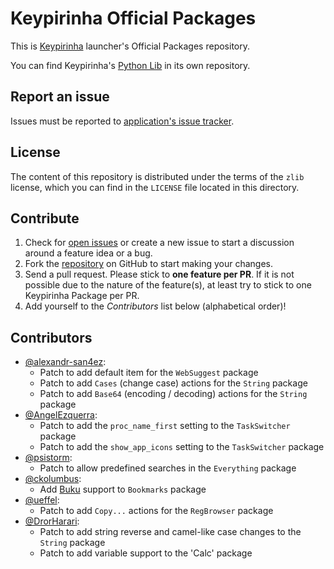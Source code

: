 # Keypirinha Official Packages

This is [Keypirinha](http://keypirinha.com) launcher's Official Packages
repository.

You can find Keypirinha's [Python Lib](https://github.com/Keypirinha/PythonLib)
in its own repository.

## Report an issue

Issues must be reported to [application's issue tracker][app_issues].

## License

The content of this repository is distributed under the terms of the `zlib`
license, which you can find in the `LICENSE` file located in this directory.

## Contribute

1. Check for [open issues][app_issues] or create a new issue to start a
   discussion around a feature idea or a bug.
2. Fork the [repository][packs_repo] on GitHub to start making your changes.
3. Send a pull request.
   Please stick to **one feature per PR**. If it is not possible due to the
   nature of the feature(s), at least try to stick to one Keypirinha Package per
   PR.
4. Add yourself to the *Contributors* list below (alphabetical order)!

[app_issues]: https://github.com/Keypirinha/Keypirinha/issues
[packs_repo]: https://github.com/Keypirinha/Packages

## Contributors

* [@alexandr-san4ez](https://github.com/alexandr-san4ez):
  - Patch to add default item for the `WebSuggest` package
  - Patch to add `Cases` (change case) actions for the `String` package
  - Patch to add `Base64` (encoding / decoding) actions for the `String` package
* [@AngelEzquerra](https://github.com/AngelEzquerra):
  - Patch to add the `proc_name_first` setting to the `TaskSwitcher` package
  - Patch to add the `show_app_icons` setting to the `TaskSwitcher` package
* [@psistorm](https://github.com/psistorm):
  - Patch to allow predefined searches in the `Everything` package
* [@ckolumbus](https://github.com/ckolumbus):
  - Add [Buku](https://github.com/jarun/Buku/) support to `Bookmarks` package
* [@ueffel](https://github.com/ueffel):
  - Patch to add `Copy...` actions for the `RegBrowser` package
* [@DrorHarari](https://github.com/DrorHarari):
  - Patch to add string reverse and camel-like case changes to the `String` package
  - Patch to add variable support to the 'Calc' package